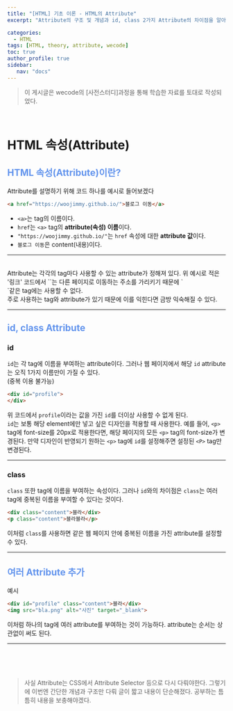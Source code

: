 ```yaml
---
title: "[HTML] 기초 이론 - HTML의 Attribute"
excerpt: "Attribute의 구조 및 개념과 id, class 2가지 Attribute의 차이점을 알아보자. - wecode 사전스터디."

categories: 
  - HTML
tags: [HTML, theory, attribute, wecode]
toc: true
author_profile: true 
sidebar:
   nav: "docs"
---
```

>이 게시글은 wecode의 [사전스터디]과정을 통해 학습한 자료를 토대로 작성되었다.

<br>

# HTML 속성(Attribute)
## <span style="color:cornflowerblue">**HTML 속성(Attribute)이란?**</span>
Attribute를 설명하기 위해 코드 하나를 예시로 들어보겠다
```html
<a href="https://woojimmy.github.io/">블로그 이동</a>
```
- `<a>`는 tag의 이름이다.
- `href`는 `<a>` tag의 **attribute(속성) 이름**이다.
- `"https://woojimmy.github.io/"`는 `href` 속성에 대한 **attribute 값**이다.
- `블로그 이동`은 content(내용)이다.

---
<br>
Attribute는 각각의 tag마다 사용할 수 있는 attribute가 정해져 있다. 위 예시로 적은 '링크' 코드에서 `<href>`는 다른 페이지로 이동하는 주소를 가리키기 때문에 `<div>`같은 tag에는 사용할 수 없다.<br> 주로 사용하는 tag와 attribute가 있기 때문에 이를 익힌다면 금방 익숙해질 수 있다.

---

## <span style="color:cornflowerblue">**id, class Attribute**</span>
### id
 `id`는 각 tag에 이름을 부여하는 attribute이다. 그러나 웹 페이지에서 해당 `id` attribute는 오직 1가지 이름만이 가질 수 있다.<br> (중복 이용 불가능)
```html
<div id="profile">
</div>
```
위 코드에서 `profile`이라는 값을 가진 `id`를 더이상 사용할 수 없게 된다.<br>
`id`는 보통 해당 element에만 넣고 싶은 디자인을 적용할 때 사용한다. 예를 들어, `<p>` tag에 font-size를 20px로 적용한다면, 해당 페이지의 모든 `<p>` tag의 font-size가 변경된다. 만약 디자인이 반영되기 원하는 `<p>` tag에 `id`를 설정해주면 설정된 `<P>` tag만 변경된다.

---
### class
`class` 또한 tag에 이름을 부여하는 속성이다. 그러나 `id`와의 차이점은 `class`는 여러 tag에 중복된 이름을 부여할 수 있다는 것이다.
```html
<div class="content">블라</div>
<p class="content">블라블라</p>
```
이처럼 `class`를 사용하면 같은 웹 페이지 안에 중복된 이름을 가진 attribute를 설정할 수 있다.

---

## <span style="color:cornflowerblue">**여러 Attribute 추가**</span>
예시
```html
<div id="profile" class="content">블라</div> 
<img src="bla.png" alt="사진" target="_blank"> 
```
이처럼 하나의 tag에 여러 attribute를 부여하는 것이 가능하다. attribute는 순서는 상관없이 써도 된다.

---

<br><br>
<br>
>사실 Attribute는 CSS에서 Attribute Selector 등으로 다시 다뤄야한다. 그렇기에 이번엔 간단한 개념과 구조만 다뤄 글이 짧고 내용이 단순해졌다. 공부하는 틈틈히 내용을 보충해야겠다.